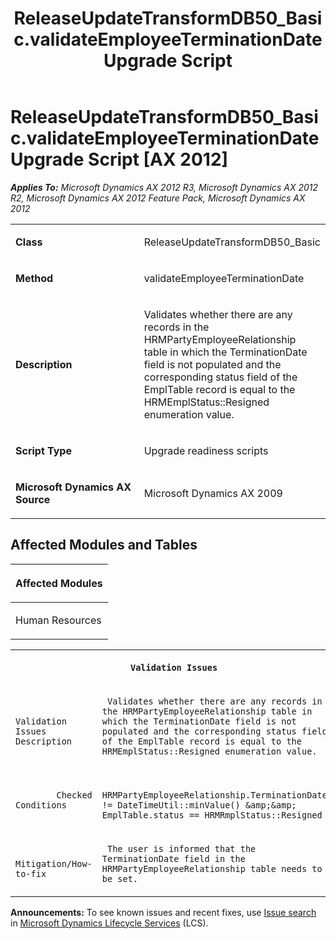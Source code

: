 ﻿---
title: ReleaseUpdateTransformDB50_Basic.validateEmployeeTerminationDate Upgrade Script
TOCTitle: ReleaseUpdateTransformDB50_Basic.validateEmployeeTerminationDate Upgrade Script
ms:assetid: 9811d341-b949-78b1-5726-072bfdb07ea9
ms:mtpsurl: https://msdn.microsoft.com/en-us/library/JJ686233(v=AX.60)
ms:contentKeyID: 49709937
ms.date: 05/18/2015
mtps_version: v=AX.60
---

# ReleaseUpdateTransformDB50\_Basic.validateEmployeeTerminationDate Upgrade Script [AX 2012]


_**Applies To:** Microsoft Dynamics AX 2012 R3, Microsoft Dynamics AX 2012 R2, Microsoft Dynamics AX 2012 Feature Pack, Microsoft Dynamics AX 2012_

<table>
<colgroup>
<col style="width: 50%" />
<col style="width: 50%" />
</colgroup>
<tbody>
<tr class="odd">
<td><p><strong>Class</strong></p></td>
<td><p>ReleaseUpdateTransformDB50_Basic</p></td>
</tr>
<tr class="even">
<td><p><strong>Method</strong></p></td>
<td><p>validateEmployeeTerminationDate</p></td>
</tr>
<tr class="odd">
<td><p><strong>Description</strong></p></td>
<td><p>Validates whether there are any records in the HRMPartyEmployeeRelationship table in which the TerminationDate field is not populated and the corresponding status field of the EmplTable record is equal to the HRMEmplStatus::Resigned enumeration value.</p></td>
</tr>
<tr class="even">
<td><p><strong>Script Type</strong></p></td>
<td><p>Upgrade readiness scripts</p></td>
</tr>
<tr class="odd">
<td><p><strong>Microsoft Dynamics AX Source</strong></p></td>
<td><p>Microsoft Dynamics AX 2009</p></td>
</tr>
</tbody>
</table>


## Affected Modules and Tables

<table>
<colgroup>
<col style="width: 100%" />
</colgroup>
<thead>
<tr class="header">
<th><p>Affected Modules</p></th>
</tr>
</thead>
<tbody>
<tr class="odd">
<td><p>Human Resources</p></td>
</tr>
</tbody>
</table>


<table xmlns="http://www.w3.org/1999/xhtml">
              <tr><th colspan="2">
		
   <p>
   
	 Validation Issues
  </p>
  </th></tr>
              <tr><td>
		
   <p>
   
	 
            Validation Issues Description
          
  </p>
  </td><td>
		
   <p>
   
	 Validates whether there are any records in the HRMPartyEmployeeRelationship table in which the TerminationDate field is not populated and the corresponding status field of the EmplTable record is equal to the HRMEmplStatus::Resigned enumeration value.
  </p>
  </td></tr>
              <tr><td>
		
   <p>
   
	 
            Checked Conditions
          
  </p>
  </td><td>
		
			 
		
   <p>
   
	 HRMPartyEmployeeRelationship.TerminationDate != DateTimeUtil::minValue() &amp;&amp; EmplTable.status == HRMRmplStatus::Resigned
  </p>
  </td></tr>
              <tr><td>
		
   <p>
   
	 
            Mitigation/How-to-fix
          
  </p>
  </td><td>
		
   <p>
   
	 The user is informed that the TerminationDate field in the HRMPartyEmployeeRelationship table needs to be set.
  </p>
  </td></tr>
            </table>

  
**Announcements:** To see known issues and recent fixes, use [Issue search](http://go.microsoft.com/fwlink/?linkid=389258) in [Microsoft Dynamics Lifecycle Services](http://go.microsoft.com/fwlink/?linkid=306505) (LCS).

